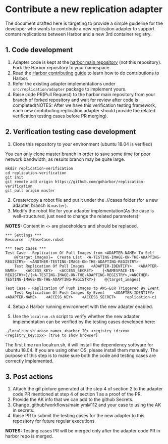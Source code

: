 # Contribute a new replication adapter

The document drafted here is targeting to provide a simple guideline for the developer who wants to contribute a new
replication adapter to support content replications between Harbor and a new 3rd container registry.

## 1. Code development

1. Adapter code is kept at the [harbor main repository](https://github.com/goharbor/harbor) (not this repository). Fork the
Harbor repository to your namespace.
2. Read the [Harbor contributing guide](https://github.com/goharbor/harbor/blob/master/CONTRIBUTING.md) to learn how to do
contributions to Harbor.
3. Refer the existing adapter implementations under `src/replication/adapter` package to implement yours.
4. Raise code PR(Pull Request) to the harbor main repository from your branch of forked repository and wait for review
after code is completed(NOTES: After we have this verification testing framework, each new contributing replication adapter
should provide the related verification testing cases before PR merging).

## 2. Verification testing case development

1. Clone this repository to your environment (ubuntu 18.04 is verified)

You can only clone master branch in order to save some time for poor network bandwidth, as results branch may be quite large.

```shell script
mkdir replication-verification
cd replication-verification
git init
git remote add origin https://github.com/goharbor/replication-verification
git pull origin master
```

2. Create/copy a robot file and put it under the ./<branch>/cases folder (for a new adapter, branch is `master`).
3. Modify the robot file for your adapter implementation(As the case is well-structured, just need to change the related parameters):

**NOTES:** Content in `<>` are placeholders and should be replaced.

```shell script
*** Settings ***
Resource  ./BaseCase.robot

*** Test Cases ***
Test Case - Replication Of Pull Images from <ADAPTER-NAME> To Self
    @{target_images}=  Create List  <A-TESTING-IMAGE-ON-THE-ADAPTING-REGISTRY>  <ANOTHER-TESTING-IMAGE-ON-THE-ADAPTING-REGISTRY>
    Test Replication Of Pull Images   <ADAPTER-IDENTIFY>   <ADAPTER-NAME>    <ACCESS_KEY>   <ACCESS_SECRET>    {<NAMESPACE-IN-REGISTRY>}/{<A-TESTING-IMAGE-ON-THE-ADAPTING-REGISTRY>,<ANOTHER-TESTING-IMAGE-ON-THE-ADAPTING-REGISTRY>}    @{target_images}

Test Case - Replication Of Push Images to AWS-ECR Triggered By Event
    Test Replication Of Push Images By Event    <ADAPTER-IDENTIFY>   <ADAPTER-NAME>    <ACCESS_KEY>    <ACCESS_SECRET>    replication-ci

```
4. Setup a Harbor running environment with the new adapter enabled. 

5. Use the `localrun.sh` script to verify whether the new adapter implementation can be verified by the testing cases developed here:

```shell script
./localrun.sh <case name> <harbor IP> <registry_id:xxx> <registry_key:xxx> [true to show browser]
```

The first time run localrun.sh, it will install the dependency software for ubuntu 18.04. If you are using other OS, please install them manually.
The purpose of this step is to make sure both the code and testing cases are correctly implemented.

## 3. Post actions

1. Attach the gif picture generated at the step 4 of section 2 to the adapter code PR mentioned at step 4 of section 1
as a proof of the PR.
2. Provide the AK info that we can add to the github Secrets.
3. Change .github/workflows/main.yml#112 and your case to using the AK in secrets.
4. Raise PR to submit the testing cases for the new adapter to this repository for future regular executions.


**NOTES:** Testing cases PR will be merged only after the adapter code PR in harbor repo is merged.
